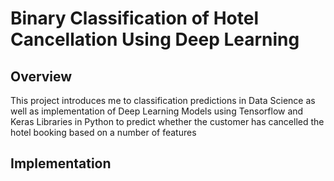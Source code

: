 # Binary Classification of Hotel Cancellation Using Deep Learning
## Overview
This project introduces me to classification predictions in Data Science as well as implementation of Deep Learning Models using Tensorflow and Keras Libraries in Python to predict whether the customer has cancelled the hotel booking based on a number of features
## Implementation
